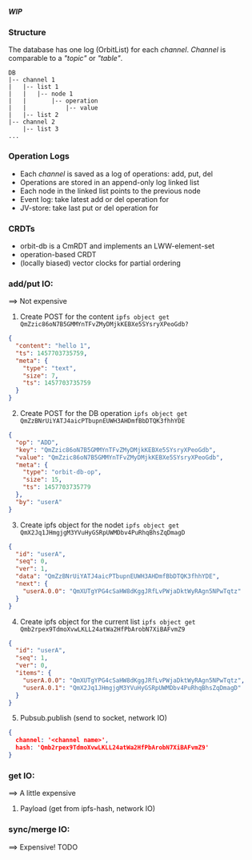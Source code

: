***WIP***

### Structure
The database has one log (OrbitList) for each *channel*. *Channel* is comparable to a *"topic"* or *"table"*.

```
DB
|-- channel 1
|   |-- list 1
|   |   |-- node 1
|   |       |-- operation
|   |           |-- value
|   |-- list 2
|-- channel 2
    |-- list 3
...
```

### Operation Logs
- Each *channel* is saved as a log of operations: add, put, del
- Operations are stored in an append-only log linked list
- Each node in the linked list points to the previous node
- Event log: take latest add or del operation for <hash>
- JV-store: take last put or del operation for <key>

### CRDTs
- orbit-db is a CmRDT and implements an LWW-element-set
- operation-based CRDT
- (locally biased) vector clocks for partial ordering

### add/put IO:
==> Not expensive

1. Create POST for the content
`ipfs object get QmZzic86oN7B5GMMYnTFvZMyDMjkKEBXe5SYsryXPeoGdb?`
```json
{
  "content": "hello 1",
  "ts": 1457703735759,
  "meta": {
    "type": "text",
    "size": 7,
    "ts": 1457703735759
  }
}
```

2. Create POST for the DB operation
`ipfs object get QmZzBNrUiYATJ4aicPTbupnEUWH3AHDmfBbDTQK3fhhYDE`
```json
{
  "op": "ADD",
  "key": "QmZzic86oN7B5GMMYnTFvZMyDMjkKEBXe5SYsryXPeoGdb",
  "value": "QmZzic86oN7B5GMMYnTFvZMyDMjkKEBXe5SYsryXPeoGdb",
  "meta": {
    "type": "orbit-db-op",
    "size": 15,
    "ts": 1457703735779
  },
  "by": "userA"
}
```

3. Create ipfs object for the nodet
`ipfs object get QmX2Jq1JHmgjgM3YVuHyGSRpUWMDbv4PuRhqBhsZqDmagD`
```json
{
  "id": "userA",
  "seq": 0,
  "ver": 1,
  "data": "QmZzBNrUiYATJ4aicPTbupnEUWH3AHDmfBbDTQK3fhhYDE",
  "next": {
    "userA.0.0": "QmXUTgYPG4cSaHW8dKggJRfLvPWjaDktWyRAgn5NPwTqtz"
  }
}
```

4. Create ipfs object for the current list
`ipfs object get Qmb2rpex9TdmoXvwLKLL24atWa2HfPbArobN7XiBAFvmZ9`
```json
{
  "id": "userA",
  "seq": 1,
  "ver": 0,
  "items": {
    "userA.0.0": "QmXUTgYPG4cSaHW8dKggJRfLvPWjaDktWyRAgn5NPwTqtz",
    "userA.0.1": "QmX2Jq1JHmgjgM3YVuHyGSRpUWMDbv4PuRhqBhsZqDmagD"
  }
}
```

5. Pubsub.publish (send to socket, network IO)
```json
{ 
  channel: '<channel name>', 
  hash: 'Qmb2rpex9TdmoXvwLKLL24atWa2HfPbArobN7XiBAFvmZ9'
}
```

### get IO:
==> A little expensive

1. Payload (get from ipfs-hash, network IO)

### sync/merge IO:
==> Expensive!
TODO
